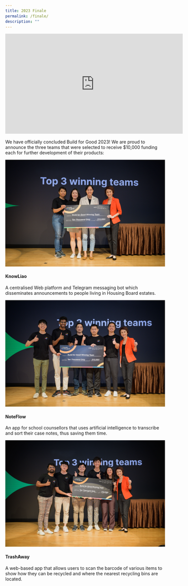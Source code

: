 ```yaml
---
title: 2023 Finale
permalink: /finale/
description: ""
---
```

<iframe allowfullscreen="" allow="accelerometer; autoplay; clipboard-write; encrypted-media; gyroscope; picture-in-picture; web-share" frameborder="0" title="YouTube video player" src="https://www.youtube.com/embed/ayP_BzZqQds?start=470" height="315" width="560"></iframe>

We have officially concluded Build for Good 2023! We are proud to announce the three teams that were selected to receive $10,000 funding each for further development of their products:

![](/images/knowliao2.jpg)
#### KnowLiao
A centralised Web platform and Telegram messaging bot which disseminates announcements to people living in Housing Board estates.

![](/images/noteflow2.jpg)
#### NoteFlow
An app for school counsellors that uses artificial intelligence to transcribe and sort their case notes, thus saving them time.

![](/images/trashaway.jpg)
#### TrashAway
A web-based app that allows users to scan the barcode of various items to show how they can be recycled and where the nearest recycling bins are located.